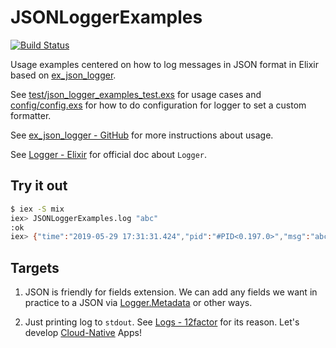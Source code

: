 # JSONLoggerExamples

[![Build Status](https://travis-ci.org/seniverse/ex_json_logger_examples.svg?branch=master)](https://travis-ci.org/seniverse/ex_json_logger_examples)

Usage examples centered on how to log messages in JSON format in Elixir based on [ex_json_logger](https://github.com/rentpath/ex_json_logger).

See [test/json_logger_examples_test.exs](test/json_logger_examples_test.exs) for usage cases and [config/config.exs](config/config.exs) for how to do configuration for logger to set a custom formatter.

See [ex_json_logger - GitHub](https://github.com/rentpath/ex_json_logger) for more instructions about usage.

See [Logger - Elixir](https://hexdocs.pm/logger/Logger.html) for official doc about `Logger`.

## Try it out

```sh
$ iex -S mix
iex> JSONLoggerExamples.log "abc"
:ok
iex> {"time":"2019-05-29 17:31:31.424","pid":"#PID<0.197.0>","msg":"abc","module":"Elixir.JSONLoggerExamples","line":6,"level":"info","function":"log/1","file":"lib/json_logger_examples.ex","application":"ex_json_logger_examples"}
```

## Targets

1. JSON is friendly for fields extension. We can add any fields we want in practice to a JSON via [Logger.Metadata](https://hexdocs.pm/logger/Logger.html#module-metadata) or other ways.

2. Just printing log to `stdout`. See [Logs - 12factor](https://12factor.net/logs) for its reason. Let's develop [Cloud-Native](https://pivotal.io/cloud-native) Apps!
